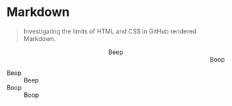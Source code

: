 # Markdown

> Investigating the limits of HTML and CSS in GitHub rendered Markdown.

<div>
	<div align="center">Beep</div>
	<div dir="rtl">Boop</div>
</div>

<dl>
	<dt>Beep</dt>
	<dd>Beep</dd>
	<dt>Boop</dt>
	<dd>Boop</dd>
</dl>